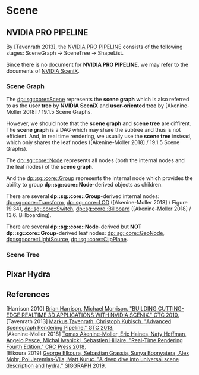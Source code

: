# Scene


## NVIDIA PRO PIPELINE

By \[Tavenrath 2013\], the [NVIDIA PRO PIPELINE](https://developer.nvidia.com/nvidia-pro-pipeline) consists of the following stages: SceneGraph -> SceneTree -> ShapeList.  

Since there is no document for **NVIDIA PRO PIPELINE**, we may refer to the documents of [NVIDIA SceniX](https://developer.nvidia.com/scenix-details).

### Scene Graph  

The [dp::sg::core::Scene](https://github.com/nvpro-pipeline/pipeline/blob/master/dp/sg/core/Scene.h) represents the **scene graph** which is also referred to as the **user tree** by **NVIDIA SceniX** and **user-oriented tree** by \[Akenine-Moller 2018\] / 19.1.5 Scene Graphs.  

However, we should note that the **scene graph** and **scene tree** are diffirent. The **scene graph** is a DAG which may share the subtree and thus is not efficient. And, in real time rendering, we usually use the **scene tree** instead, which only shares the leaf nodes (\[Akenine-Moller 2018\] / 19.1.5 Scene Graphs).  

The [dp::sg::core::Node](https://github.com/nvpro-pipeline/pipeline/blob/master/dp/sg/core/Node.h) represents all nodes (both the internal nodes and the leaf nodes) of the **scene graph**.

And the [dp::sg::core::Group](https://github.com/nvpro-pipeline/pipeline/blob/master/dp/sg/core/Group.h) represents the internal node which provides the ability to group **dp::sg::core::Node**-derived objects as children.  

There are several **dp::sg::core::Group**-derived internal nodes: [dp::sg::core::Transform](https://github.com/nvpro-pipeline/pipeline/blob/master/dp/sg/core/Transform.h), [dp::sg::core::LOD](https://github.com/nvpro-pipeline/pipeline/blob/master/dp/sg/core/LOD.h) (\[Akenine-Moller 2018\] / Figure 19.34), [dp::sg::core::Switch](https://github.com/nvpro-pipeline/pipeline/blob/master/dp/sg/core/Switch.h), [dp::sg::core::Billboard](https://github.com/nvpro-pipeline/pipeline/blob/master/dp/sg/core/Billboard.h) ([Akenine-Moller 2018\] / 13.6. Billboarding).  

There are several **dp::sg::core::Node**-derived but **NOT** **dp::sg::core::Group**-derived leaf nodes: [dp::sg::core::GeoNode](https://github.com/nvpro-pipeline/pipeline/blob/master/dp/sg/core/GeoNode.h), [dp::sg::core::LightSource](https://github.com/nvpro-pipeline/pipeline/blob/master/dp/sg/core/LightSource.h), [dp::sg::core::ClipPlane](https://github.com/nvpro-pipeline/pipeline/blob/master/dp/sg/core/ClipPlane.h).

### Scene Tree  


## Pixar Hydra


## References
\[Harrison 2010\] [Brian Harrison, Michael Morrison. "BUILDING CUTTING-EDGE REALTIME 3D APPLICATIONS WITH NVIDIA SCENIX." GTC 2010.](https://on-demand.gputechconf.com/gtc/2010/video/S12308-Building-Cutting-Edge-Realtime-3D-Apps-with-NVIDIA-SceniX.flv)  
\[Tavenrath 2013\] [Markus Tavenrath, Christoph Kubisch. "Advanced Scenegraph Rendering Pipeline." GTC 2013.](https://on-demand.gputechconf.com/gtc/2013/presentations/S3032-Advanced-Scenegraph-Rendering-Pipeline.pdf)  
\[Akenine-Moller 2018\] [Tomas Akenine-Moller, Eric Haines, Naty Hoffman, Angelo Pesce, Michal Iwanicki, Sebastien Hillaire. "Real-Time Rendering Fourth Edition." CRC Press 2018.](https://www.realtimerendering.com/)  
\[Elkoura 2019\] [George Elkoura, Sebastian Grassia, Sunya Boonyatera, Alex Mohr, Pol Jeremias-Vila, Matt Kuruc. "A deep dive into universal scene description and hydra." SIGGRAPH 2019.](http://graphics.pixar.com/usd/files/Siggraph2019_Hydra.pdf)